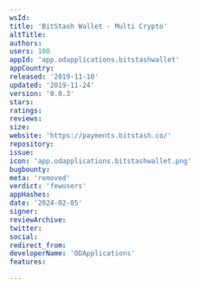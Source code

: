 ```yaml
---
wsId: 
title: 'BitStash Wallet - Multi Crypto'
altTitle: 
authors: 
users: 100
appId: 'app.odapplications.bitstashwallet'
appCountry: 
released: '2019-11-10'
updated: '2019-11-24'
version: '0.0.3'
stars: 
ratings: 
reviews: 
size: 
website: 'https://payments.bitstash.co/'
repository: 
issue: 
icon: 'app.odapplications.bitstashwallet.png'
bugbounty: 
meta: 'removed'
verdict: 'fewusers'
appHashes: 
date: '2024-02-05'
signer: 
reviewArchive: 
twitter: 
social: 
redirect_from: 
developerName: 'ODApplications'
features: 

---
```



